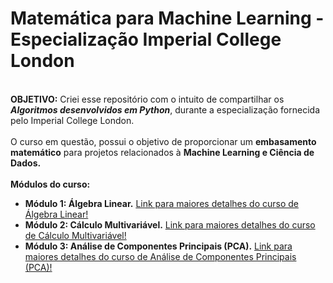 # Matemática para Machine Learning - Especialização Imperial College London
<br>
<b>OBJETIVO:</b> Criei esse repositório com o intuito de compartilhar os <b><i>Algoritmos desenvolvidos em Python</i></b>, durante a especialização fornecida pelo Imperial College London.
<br><br>
O curso em questão, possui o objetivo de proporcionar um <b>embasamento matemático</b> para projetos relacionados à <b>Machine Learning e Ciência de Dados.</b>
<br><br>
<b>Módulos do curso:</b>
<ul>
<li><b>Módulo 1: Álgebra Linear.</b> <a href="https://www.coursera.org/learn/linear-algebra-machine-learning?specialization=mathematics-machine-learning">Link para maiores detalhes do curso de Álgebra Linear!</a></li>
<li><b>Módulo 2: Cálculo Multivariável.</b> <a href="https://www.coursera.org/learn/multivariate-calculus-machine-learning?specialization=mathematics-machine-learning">Link para maiores detalhes do curso de Cálculo Multivariável!</a></li>
<li><b>Módulo 3: Análise de Componentes Principais (PCA).</b> <a href="https://www.coursera.org/learn/pca-machine-learning?specialization=mathematics-machine-learning">Link para maiores detalhes do curso de Análise de Componentes Principais (PCA)!</a></li>
</ul>
